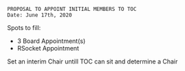 ```
PROPOSAL TO APPOINT INITIAL MEMBERS TO TOC
Date: June 17th, 2020
```

Spots to fill:

 - 3 Board Appointment(s) 
 - RSocket Appointment 

Set an interim Chair untill TOC can sit and determine a Chair
